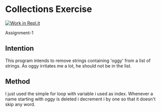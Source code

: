 
# Collections Exercise

[![Work in Repl.it](https://classroom.github.com/assets/work-in-replit-14baed9a392b3a25080506f3b7b6d57f295ec2978f6f33ec97e36a161684cbe9.svg)](https://classroom.github.com/online_ide?assignment_repo_id=2970331&assignment_repo_type=AssignmentRepo)

Assignment-1

## Intention

This program intends to remove strings containing 'oggy' from a list of strings.
As oggy irritates me a lot, he should not be in the list.

## Method

I just used the simple for loop with variable i used as index.
Whenever a name starting with oggy is deleted i decrement i by
one so that it doesn't skip any word.
